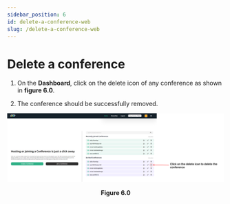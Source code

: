 ```yaml
---
sidebar_position: 6
id: delete-a-conference-web
slug: /delete-a-conference-web
---
```


# Delete a conference

1. On the **Dashboard**, click on the delete icon of any conference as shown in **figure 6.0**.

2. The conference should be successfully removed.

![Figure 6.0](/img/Figure6.0web.png)
<center><b>Figure 6.0</b></center>